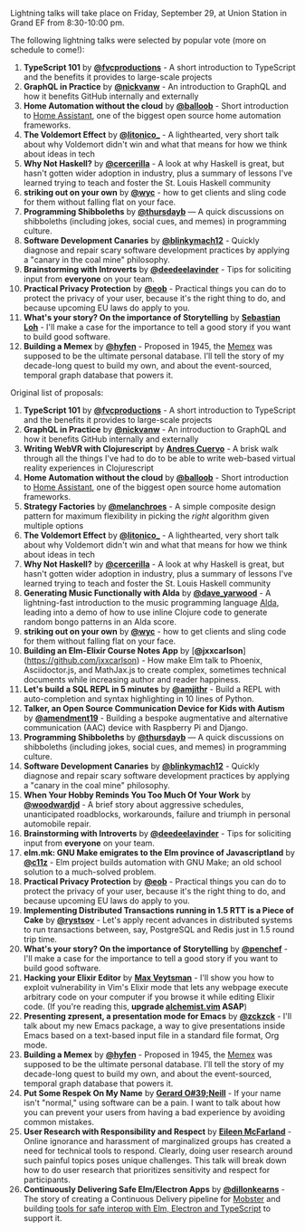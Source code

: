 Lightning talks will take place on Friday, September 29, at Union Station in Grand EF from 8:30-10:00 pm.

The following lightning talks were selected by popular vote (more on schedule to come!):

1. **TypeScript 101** by [**@fvcproductions**](https://github.com/fvcproductions) - A short introduction to TypeScript and the benefits it provides to large-scale projects
1. **GraphQL in Practice** by [**@nickvanw**](https://github.com/nickvanw) - An introduction to GraphQL and how it benefits GitHub internally and externally
1. **Home Automation without the cloud** by [**@balloob**](https://github.com/balloob) - Short introduction to [Home Assistant](https://home-assistant.io), one of the biggest open source home automation frameworks.
1. **The Voldemort Effect** by [**@litonico_**](https://twitter.com/litonico_) - A lighthearted, very short talk about why Voldemort didn't win and what that means for how we think about ideas in tech
1. **Why Not Haskell?** by [**@cercerilla**](https://twitter.com/cercerilla) - A look at why Haskell is great, but hasn't gotten wider adoption in industry, plus a summary of lessons I've learned trying to teach and foster the St. Louis Haskell community
1. **striking out on your own** by [**@wyc**](https://github.com/wyc) - how to get clients and sling code for them without falling flat on your face.
1. **Programming Shibboleths** by [**@thursdayb**](https://twitter.com/thursdayb) — A quick discussions on shibboleths (including jokes, social cues, and memes) in programming culture.
1. **Software Development Canaries** by [**@blinkymach12**](https://twitter.com/blinkymach12) - Quickly diagnose and repair scary software development practices by applying a "canary in the coal mine" philosophy.
1. **Brainstorming with Introverts** by [**@deedeelavinder**](https://github.com/deedeelavinder) - Tips for soliciting input from **everyone** on your team. 
1. **Practical Privacy Protection** by [**@eob**](https://twitter.com/eob) - Practical things you can do to protect the privacy of your user, because it's the right thing to do, and because upcoming EU laws do apply to you.
1. **What's your story? On the importance of Storytelling** by [**Sebastian Loh**](sloh@square-root.com) - I'll make a case for the importance to tell a good story if you want to build good software. 
1. **Building a Memex** by [**@hyfen**](https://twitter.com/hyfen) - Proposed in 1945, the [Memex](https://en.wikipedia.org/wiki/Memex) was supposed to be the ultimate personal database. I’ll tell the story of my decade-long quest to build my own, and about the event-sourced, temporal graph database that powers it.




Original list of proposals:

1. **TypeScript 101** by [**@fvcproductions**](https://github.com/fvcproductions) - A short introduction to TypeScript and the benefits it provides to large-scale projects
1. **GraphQL in Practice** by [**@nickvanw**](https://github.com/nickvanw) - An introduction to GraphQL and how it benefits GitHub internally and externally
1. **Writing WebVR with Clojurescript** by [**Andres Cuervo**](https://twitter.com/acwervo) - A brisk walk through all the things I've had to do to be able to write web-based virtual reality experiences in Clojurescript
1. **Home Automation without the cloud** by [**@balloob**](https://github.com/balloob) - Short introduction to [Home Assistant](https://home-assistant.io), one of the biggest open source home automation frameworks.
1. **Strategy Factories** by [**@melanchroes**](https://twitter.com/melanchroes) - A simple composite design pattern for maximum flexibility in picking the _right_ algorithm given multiple options
1. **The Voldemort Effect** by [**@litonico_**](https://twitter.com/litonico_) - A lighthearted, very short talk about why Voldemort didn't win and what that means for how we think about ideas in tech
1. **Why Not Haskell?** by [**@cercerilla**](https://twitter.com/cercerilla) - A look at why Haskell is great, but hasn't gotten wider adoption in industry, plus a summary of lessons I've learned trying to teach and foster the St. Louis Haskell community
1. **Generating Music Functionally with Alda** by [**@dave_yarwood**](https://twitter.com/dave_yarwood) - A lightning-fast introduction to the music programming language [Alda](https://github.com/alda-lang/alda), leading into a demo of how to use inline Clojure code to generate random bongo patterns in an Alda score.
1. **striking out on your own** by [**@wyc**](https://github.com/wyc) - how to get clients and sling code for them without falling flat on your face.
1. **Building an Elm-Elixir Course Notes App** by [**@jxxcarlson**] (https://github.com/jxxcarlson) - How make Elm talk to Phoenix, Asciidoctor.js, and MathJax.js to create complex, sometimes technical documents while increasing author and reader happiness.
1. **Let's build a SQL REPL in 5 minutes** by [**@amjithr**](https://twitter.com/amjithr) - Build a REPL with auto-completion and syntax highlighting in 10 lines of Python.
1. **Talker, an Open Source Communication Device for Kids with Autism** by [**@amendment19**](https://github.com/amendment19) - Building a bespoke augmentative and alternative communication (AAC) device with Raspberry Pi and Django.
1. **Programming Shibboleths** by [**@thursdayb**](https://twitter.com/thursdayb) — A quick discussions on shibboleths (including jokes, social cues, and memes) in programming culture.
1. **Software Development Canaries** by [**@blinkymach12**](https://twitter.com/blinkymach12) - Quickly diagnose and repair scary software development practices by applying a "canary in the coal mine" philosophy.
1. **When Your Hobby Reminds You Too Much Of Your Work** by [**@woodwardjd**](https://twitter.com/woodwardjd) - A brief story about aggressive schedules, unanticipated roadblocks, workarounds, failure and triumph in personal automobile repair.
1. **Brainstorming with Introverts** by [**@deedeelavinder**](https://github.com/deedeelavinder) - Tips for soliciting input from **everyone** on your team. 
1. **elm.mk: GNU Make emigrates to the Elm province of Javascriptland** by [**@c11z**](https://github.com/c11z) - Elm project builds automation with GNU Make; an old school solution to a much-solved problem.
1. **Practical Privacy Protection** by [**@eob**](https://twitter.com/eob) - Practical things you can do to protect the privacy of your user, because it's the right thing to do, and because upcoming EU laws do apply to you.
1. **Implementing Distributed Transactions running in 1.5 RTT is a Piece of Cake** by [**@rystsov**](https://twitter.com/rystsov) - Let's apply recent advances in distributed systems to run transactions between, say, PostgreSQL and Redis just in 1.5 round trip time.
1. **What's your story? On the importance of Storytelling** by [**@penchef**](sloh@square-root.com) - I'll make a case for the importance to tell a good story if you want to build good software. 
1. **Hacking your Elixir Editor** by [**Max Veytsman**](https://twitter.com/mveytsman) - I'll show you how to exploit vulnerability in Vim's Elixir mode that lets any webpage execute arbitrary code on your computer if you browse it while editing Elixir code. (If you're reading this, **upgrade [alchemist.vim](https://github.com/slashmili/alchemist.vim) ASAP**)
1. **Presenting zpresent, a presentation mode for Emacs** by [**@zckzck**](https://twitter.com/zckzck) - I'll talk about my new Emacs package, a  way to give presentations inside Emacs based on a text-based input file in a standard file format, Org mode.
1. **Building a Memex** by [**@hyfen**](https://twitter.com/hyfen) - Proposed in 1945, the [Memex](https://en.wikipedia.org/wiki/Memex) was supposed to be the ultimate personal database. I’ll tell the story of my decade-long quest to build my own, and about the event-sourced, temporal graph database that powers it.
1. **Put Some Respek On My Name** by [**Gerard O#39;Neill**](https://twitter.com/grardb) - If your name isn't "normal," using software can be a pain. I want to talk about how you can prevent your users from having a bad experience by avoiding common mistakes.
1. **User Research with Responsibility and Respect** by [**Eileen McFarland**](www.github.com/mceileen) - Online ignorance and harassment of marginalized groups has created a need for technical tools to respond.  Clearly, doing user research around such painful topics poses unique challenges.  This talk will break down how to do user research that prioritizes sensitivity and respect for participants.
1. **Continuously Delivering Safe Elm/Electron Apps** by [**@dillonkearns**](https://github.com/dillonkearns) - The story of creating a Continuous Delivery pipeline for [Mobster](https://github.com/dillonkearns/mobster) and building [tools for safe interop with Elm, Electron and TypeScript](https://github.com/dillonkearns/elm-electron) to support it.
